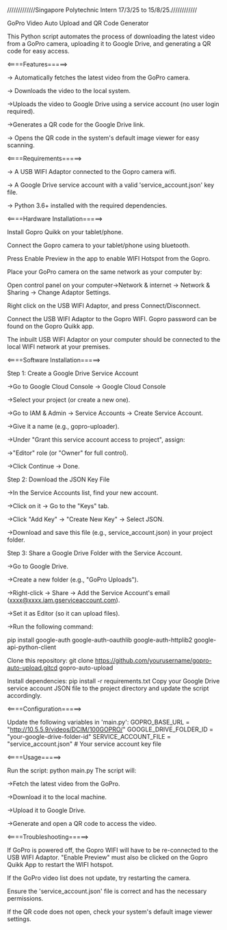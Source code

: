 /////////////Singapore Polytechnic Intern 17/3/25 to 15/8/25.////////////

GoPro Video Auto Upload and QR Code Generator

This Python script automates the process of downloading the latest video from a GoPro camera, uploading it to Google Drive, and generating a QR code for easy access.

<====Features=====>

-> Automatically fetches the latest video from the GoPro camera.

-> Downloads the video to the local system.

->Uploads the video to Google Drive using a service account (no user login required).

->Generates a QR code for the Google Drive link.

-> Opens the QR code in the system's default image viewer for easy scanning.

<====Requirements=====>

-> A USB WIFI Adaptor connected to the Gopro camera wifi.

-> A Google Drive service account with a valid 'service_account.json' key file.

-> Python 3.6+ installed with the required dependencies.

<====Hardware Installation=====>

Install Gopro Quikk on your tablet/phone. 

Connect the Gopro camera to your tablet/phone using bluetooth. 

Press Enable Preview in the app to enable WIFI Hotspot from the Gopro.

Place your GoPro camera on the same network as your computer by:

Open control panel on your computer->Network & internet -> Network & Sharing -> Change Adaptor Settings.

Right click on the USB WIFI Adaptor, and press Connect/Disconnect. 

Connect the USB WIFI Adaptor to the Gopro WIFI. Gopro password can be found on the Gopro Quikk app.

The inbuilt USB WIFI Adaptor on your computer should be connected to the local WIFI network at your premises.

<====Software Installation=====>

Step 1: Create a Google Drive Service Account

->Go to Google Cloud Console → Google Cloud Console

->Select your project (or create a new one).

->Go to IAM & Admin → Service Accounts → Create Service Account.

->Give it a name (e.g., gopro-uploader).

->Under "Grant this service account access to project", assign:

->"Editor" role (or "Owner" for full control).

->Click Continue → Done.

Step 2:  Download the JSON Key File

->In the Service Accounts list, find your new account.

->Click on it → Go to the "Keys" tab.

->Click "Add Key" → "Create New Key" → Select JSON.

->Download and save this file (e.g., service_account.json) in your project folder.

Step 3: Share a Google Drive Folder with the Service Account.

->Go to Google Drive.

->Create a new folder (e.g., "GoPro Uploads").

->Right-click → Share → Add the Service Account's email (xxxx@xxxx.iam.gserviceaccount.com).

->Set it as Editor (so it can upload files).

->Run the following command:

pip install google-auth google-auth-oauthlib google-auth-httplib2 google-api-python-client

Clone this repository:
git clone https://github.com/yourusername/gopro-auto-upload.gitcd gopro-auto-upload

Install dependencies:
pip install -r requirements.txt
Copy your Google Drive service account JSON file to the project directory and update the script accordingly.


<====Configuration=====>

Update the following variables in 'main.py':
GOPRO_BASE_URL = "http://10.5.5.9/videos/DCIM/100GOPRO/"
GOOGLE_DRIVE_FOLDER_ID = "your-google-drive-folder-id"
SERVICE_ACCOUNT_FILE = "service_account.json"  # Your service account key file

<====Usage=====>

Run the script:
python main.py
The script will:

->Fetch the latest video from the GoPro.

->Download it to the local machine.

->Upload it to Google Drive.

->Generate and open a QR code to access the video.

<====Troubleshooting=====>

If GoPro is powered off, the Gopro WIFI will have to be re-connected to the USB WIFI Adaptor. "Enable Preview" must also be clicked on the Gopro Quikk App to restart the WIFI hotspot.

If the GoPro video list does not update, try restarting the camera.

Ensure the 'service_account.json' file is correct and has the necessary permissions.

If the QR code does not open, check your system's default image viewer settings.
